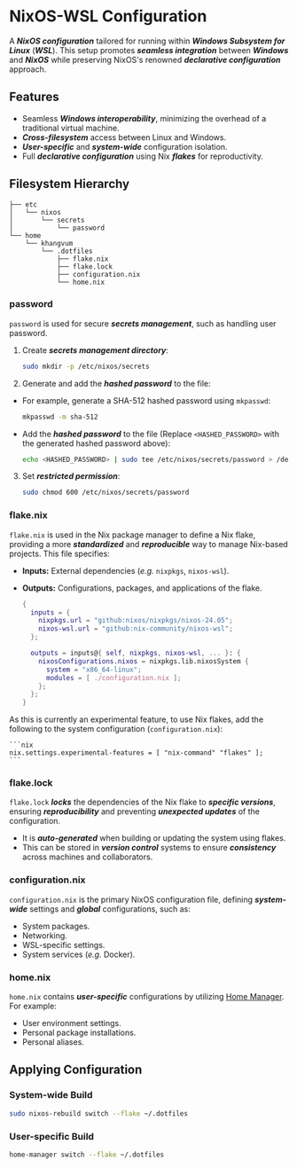 # NixOS-WSL Configuration

A **_NixOS configuration_** tailored for running within **_Windows Subsystem for Linux_** (**_WSL_**). This setup promotes **_seamless integration_** between **_Windows_** and **_NixOS_** while preserving NixOS's renowned **_declarative configuration_** approach.

## Features

-   Seamless **_Windows interoperability_**, minimizing the overhead of a traditional virtual machine.
-   **_Cross-filesystem_** access between Linux and Windows.
-   **_User-specific_** and **_system-wide_** configuration isolation.
-   Full **_declarative configuration_** using Nix **_flakes_** for reproductivity.

## Filesystem Hierarchy

```
├── etc
│   └── nixos
│       └── secrets
│           └── password
└── home
    └── khangvum
        └── .dotfiles
            ├── flake.nix
            ├── flake.lock
            ├── configuration.nix
            └── home.nix
```

### password

`password` is used for secure **_secrets management_**, such as handling user password.

1.  Create **_secrets management directory_**:

    ```bash
    sudo mkdir -p /etc/nixos/secrets
    ```

2.  Generate and add the **_hashed password_** to the file:
-   For example, generate a SHA-512 hashed password using `mkpasswd`:

    ```bash
    mkpasswd -m sha-512
    ```

-   Add the **_hashed password_** to the file (Replace `<HASHED_PASSWORD>` with the generated hashed password above):

    ```bash
    echo <HASHED_PASSWORD> | sudo tee /etc/nixos/secrets/password > /dev/null
    ```

3.  Set **_restricted permission_**:

    ```bash
    sudo chmod 600 /etc/nixos/secrets/password
    ```

### flake.nix

`flake.nix` is used in the Nix package manager to define a Nix flake, providing a more **_standardized_** and **_reproducible_** way to manage Nix-based projects. This file specifies: 
-   **Inputs:** External dependencies (_e.g._ `nixpkgs`, `nixos-wsl`).
-   **Outputs:** Configurations, packages, and applications of the flake.

    ```nix
    {
      inputs = {
        nixpkgs.url = "github:nixos/nixpkgs/nixos-24.05";
        nixos-wsl.url = "github:nix-community/nixos-wsl";
      };

      outputs = inputs@{ self, nixpkgs, nixos-wsl, ... }: {
        nixosConfigurations.nixos = nixpkgs.lib.nixosSystem {
          system = "x86_64-linux";
          modules = [ ./configuration.nix ];
        };
      };
    }
    ```

As this is currently an experimental feature, to use Nix flakes, add the following to the system configuration (`configuration.nix`):

    ```nix
    nix.settings.experimental-features = [ "nix-command" "flakes" ];
    ```

### flake.lock

`flake.lock` **_locks_** the dependencies of the Nix flake to **_specific versions_**, ensuring **_reproducibility_** and preventing **_unexpected updates_** of the configuration.
-   It is **_auto-generated_** when building or updating the system using flakes.
-   This can be stored in **_version control_** systems to ensure **_consistency_** across machines and collaborators.

### configuration.nix

`configuration.nix` is the primary NixOS configuration file, defining **_system-wide_** settings and **_global_** configurations, such as:
-   System packages.
-   Networking.
-   WSL-specific settings.
-   System services (_e.g._ Docker).

### home.nix

`home.nix` contains **_user-specific_** configurations by utilizing [Home Manager](https://nix-community.github.io/home-manager/). For example:
-   User environment settings.
-   Personal package installations.
-   Personal aliases.

## Applying Configuration

### System-wide Build

```bash
sudo nixos-rebuild switch --flake ~/.dotfiles
```

### User-specific Build

```bash
home-manager switch --flake ~/.dotfiles
```
